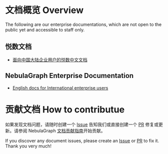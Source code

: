 # 文档概览 Overview

The following are our enterprise documentations, which are not open to the public yet and accessible to staff only.

## 悦数文档

- [面向中国大陆企业用户的悦数中文文档](https://docs.yueshu.com.cn/)

## NebulaGraph Enterprise Documentation

- [English docs for International enterprise users](http://ent-docs.nebula-graph.io/)

# 贡献文档 How to contributue

如果发现文档问题，请随时创建一个 [Issue](https://github.com/vesoft-inc/nebula-ent-docs/issues) 告知我们或直接创建一个 [PR](https://github.com/vesoft-inc/nebula-ent-docs/pulls) 修复或更新。请参阅 NebulaGraph [文档贡献指南](CONTRIBUTING.md)开始贡献。

If you discover any document issues, please create an [Issue](https://github.com/vesoft-inc/nebula-ent-docs/issues) or [PR](https://github.com/vesoft-inc/nebula-ent-docs/pulls) to fix it. Thank you very much!

